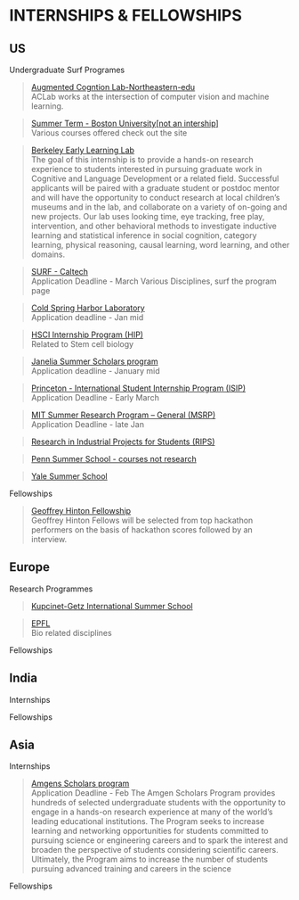 # INTERNSHIPS & FELLOWSHIPS

## US
 
 Undergraduate Surf Programes
 
> [Augmented Cogntion Lab-Northeastern-edu](https://web.northeastern.edu/ostadabbas/)<br>
> ACLab works at the intersection of computer vision and machine learning.

>[Summer Term - Boston University[not an intership]](https://www.bu.edu/summer/summer-sessions/tuition-payment/)<br>
>Various courses offered check out the site


>[Berkeley Early Learning Lab](https://www.babylab.berkeley.edu/summer-internship)<br>
>The goal of this internship is to provide a hands-on research experience to students interested in pursuing graduate work in Cognitive and Language Development or a related field. Successful applicants will be paired with a graduate student or postdoc mentor and will have the opportunity to conduct research at local children’s museums and in the lab, and collaborate on a variety of on-going and new projects. Our lab uses looking time, eye tracking, free play, intervention, and other behavioral methods to investigate inductive learning and statistical inference in social cognition, category learning, physical reasoning, causal learning, word learning, and other domains.

>[SURF - Caltech](https://sfp.caltech.edu/programs/surf)<br>
>Application Deadline - March
> Various Disciplines, surf the program page

>[Cold Spring Harbor Laboratory](https://www.cshl.edu/education/undergraduate-research-program/)<br>
>Application deadline - Jan mid

>[HSCI Internship Program (HIP)](https://hsci.harvard.edu/research/hsci-internship-program-hip)<br>
> Related to Stem cell biology

>[Janelia Summer Scholars program](https://www.janelia.org/you-janelia/students-postdocs/undergraduate-scholars-program)<br>
>Application deadline - January mid

>[Princeton - International Student Internship Program (ISIP)](https://international.princeton.edu/international-students-and-scholars/International-Student-Internship-Program)<br>
>Application Deadline - Early March

>[MIT Summer Research Program – General (MSRP)](https://oge.mit.edu/graddiversity/msrp/)<br>
>Application Deadline - late Jan

>[Research in Industrial Projects for Students (RIPS)](http://www.ipam.ucla.edu/programs/student-research-programs/)<br>

>[Penn Summer School - courses not research](https://summer.sas.upenn.edu/programs/international-students/psgi)<br>

>[Yale Summer School](https://summer.yale.edu/apply/international-students)<br>



Fellowships
> [Geoffrey Hinton Fellowship](https://www.univ.ai/ghf)<br>
> Geoffrey Hinton Fellows will be selected from top hackathon performers on the basis of hackathon scores followed by an interview.

## Europe

Research Programmes
>[Kupcinet-Getz International Summer School](https://www.weizmann.ac.il/feinberg/admissions/kupcinet-getz-international-summer-school/about-program-0)<br>

>[EPFL](https://www.epfl.ch/schools/sv/education/summer-research-program/program-description/)<br>
>Bio related disciplines



Fellowships

## India

Internships

Fellowships

## Asia

Internships
> [Amgens Scholars program](http://amgenscholars.com/asia-program//)<br>
> Application Deadline - Feb
>The Amgen Scholars Program provides hundreds of selected undergraduate students with the opportunity to engage in a hands-on research experience at many of the world’s leading educational institutions. The Program seeks to increase learning and networking opportunities for students committed to pursuing science or engineering careers and to spark the interest and broaden the perspective of students considering scientific careers. Ultimately, the Program aims to increase the number of students pursuing advanced training and careers in the science


>[]()

Fellowships
